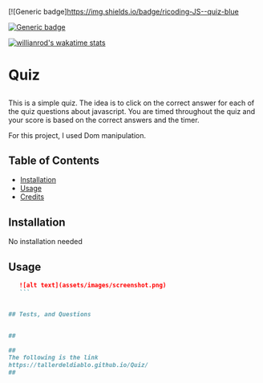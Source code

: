 [![Generic badge]https://img.shields.io/badge/ricoding-JS--quiz-blue 

[![Generic badge](https://img.shields.io/badge/<ricoding>-<quiz>-<blue>.svg)](https://shields.io/)

[![willianrod's wakatime stats](https://github-readme-stats.vercel.app/api/wakatime?tallerdeldiablo)](https://github.com/tallerdeldiablo/Quiz)
# Quiz

##
This is a simple quiz. The idea is to click on the correct answer for each of the quiz questions about javascript.
You are timed throughout the quiz and your score is based on the correct answers and the timer.

For this project, I used Dom manipulation.

## Table of Contents 
- [Installation](#installation)
- [Usage](#usage)
- [Credits](#credits)


## Installation

No installation needed

## Usage

 ```md
    ![alt text](assets/images/screenshot.png)
    ```


## Tests, and Questions


##

##
The following is the link
https://tallerdeldiablo.github.io/Quiz/
##


